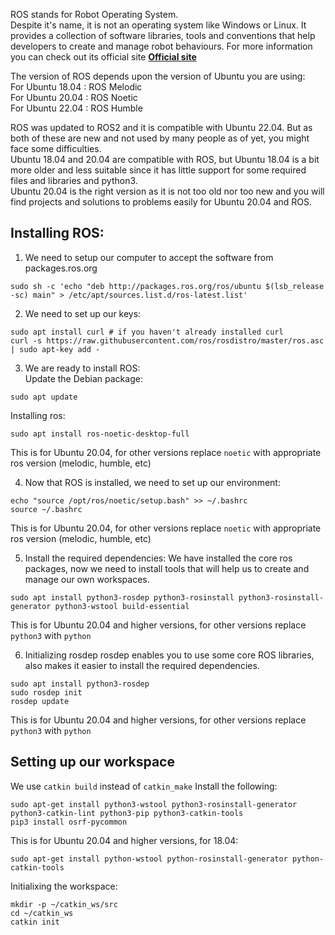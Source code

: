 ROS stands for Robot Operating System.  
Despite it's name, it is not an operating system like Windows or Linux. It provides a collection of software libraries, tools and conventions that help developers to create and manage robot behaviours.
For more information you can check out its official site __[Official site](http://wiki.ros.org/noetic)__  

The version of ROS depends upon the version of Ubuntu you are using:  
    For Ubuntu 18.04 : ROS Melodic  
    For Ubuntu 20.04 : ROS Noetic  
    For Ubuntu 22.04 : ROS Humble  

ROS was updated to ROS2 and it is compatible with Ubuntu 22.04. But as both of these are new and not used by many people as of yet, you might face some difficulties.  
Ubuntu 18.04 and 20.04 are compatible with ROS, but Ubuntu 18.04 is a bit more older and less suitable since it has little support for some required files and libraries and python3.  
Ubuntu 20.04 is the right version as it is not too old nor too new and you will find projects and solutions to problems easily for Ubuntu 20.04 and ROS.

## Installing ROS:

1. We need to setup our computer to accept the software from packages.ros.org
```
sudo sh -c 'echo "deb http://packages.ros.org/ros/ubuntu $(lsb_release -sc) main" > /etc/apt/sources.list.d/ros-latest.list'
```

2. We need to set up our keys:
```
sudo apt install curl # if you haven't already installed curl
curl -s https://raw.githubusercontent.com/ros/rosdistro/master/ros.asc | sudo apt-key add -
```
  
3. We are ready to install ROS:  
Update the Debian package:
```
sudo apt update
```
Installing ros:
```
sudo apt install ros-noetic-desktop-full
```
This is for Ubuntu 20.04, for other versions replace ```noetic``` with appropriate ros version (melodic, humble, etc)  
   
4. Now that ROS is installed, we need to set up our environment:
```
echo "source /opt/ros/noetic/setup.bash" >> ~/.bashrc
source ~/.bashrc
```  
This is for Ubuntu 20.04, for other versions replace ```noetic``` with appropriate ros version (melodic, humble, etc)  

5. Install the required dependencies:
We have installed the core ros packages, now we need to install tools that will help us to create and manage our own workspaces.
```
sudo apt install python3-rosdep python3-rosinstall python3-rosinstall-generator python3-wstool build-essential
```
This is for Ubuntu 20.04 and higher versions, for other versions replace ```python3``` with ```python```  

6. Initializing rosdep
rosdep enables you to use some core ROS libraries, also makes it easier to install the required dependencies.
```
sudo apt install python3-rosdep
sudo rosdep init
rosdep update
```
This is for Ubuntu 20.04 and higher versions, for other versions replace ```python3``` with ```python``` 

## Setting up our workspace  
We use ```catkin build``` instead of ```catkin_make```
Install the following:
```
sudo apt-get install python3-wstool python3-rosinstall-generator python3-catkin-lint python3-pip python3-catkin-tools
pip3 install osrf-pycommon
```
This is for Ubuntu 20.04 and higher versions, for 18.04:
```
sudo apt-get install python-wstool python-rosinstall-generator python-catkin-tools
```
Initialixing the workspace:
```
mkdir -p ~/catkin_ws/src
cd ~/catkin_ws
catkin init
```
